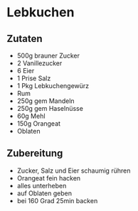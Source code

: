 # Lebkuchen

## Zutaten

- 500g brauner Zucker
- 2 Vanillezucker
- 6 Eier
- 1 Prise Salz
- 1 Pkg Lebkuchengewürz
- Rum
- 250g gem Mandeln
- 250g gem Haselnüsse
- 60g Mehl
- 150g Orangeat
- Oblaten

## Zubereitung

- Zucker, Salz und Eier schaumig rühren
- Orangeat fein hacken
- alles unterheben
- auf Oblaten geben
- bei 160 Grad 25min backen
